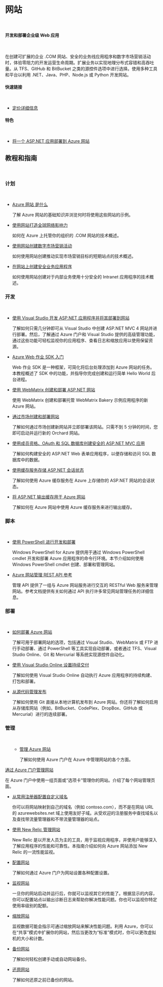 <div style="margin-top: 40px;">
<div class="dev-center">
<div class="wa-content wa-content-10up">
<h1>网站</h1>
<p> </p>
<div class="wa-spacer wa-spacer-6down">
<h4>开发和部署企业级 Web 应用</h4>
<p> </p>
<p>在创建可扩展的企业 .COM 网站、安全的业务线应用程序和数字市场营销活动时，体验零阻力的开发运营生命周期。扩展业务以实现地理分布式容错和高吞吐量。从 TFS、GitHub 和 BitBucket 之类的源控件选项中进行选择。使用多种工具和平台以利用 .NET、Java、PHP、Node.js 或 Python 开发网站。</p>
<h4>快速链接</h4>
<p> </p>
<ul class="wa-linkList">
<!--li><a href="http://azure.microsoft.com/zh-cn/services/web-site/" title="" class="wa-arrowLink-light">服务概述</a></li-->
<!--li><a href="http://www.windowsazure.cn/zh-cn/documentation/articles/web-sites-enterprise-offerings/" title="" class="wa-arrowLink-light">可交付的解决方案</a></li-->
<li><a href="http://www.windowsazure.cn/pricing/details/web-sites/" title="" class="wa-arrowLink-light">定价详细信息</a></li>
</ul>
</div>
<div class="wa-spacer wa-spacer-aside wa-spacer-asideLight wa-spacer-4down">
<h4>特色</h4>
<p> </p>
<ul class="wa-iconList">
<li><a href="http://www.windowsazure.cn/zh-cn/documentation/articles/web-sites-dotnet-get-started/" title="">将一个 ASP.NET 应用部署到 Azure 网站</a></li>
<!--li><a href="http://azure.microsoft.com/zh-cn/documentation/videos/intro-to-windows-azure-with-scott-hanselman/" title="">Scott Hanselman 对 Azure 网站的简介</a></li--> <!--li><a href="http://www.windowsazure.cn/zh-cn/documentation/articles/websites-dotnet-webjobs-sdk/" title="">Azure Web 作业 SDK 是什么？</a></li--></ul>
</div>
</div>
<div class="wa-content wa-content-divided"><!--ul class="wa-tabs wa-tabsBlock" data-tab-panel="tab-panel" data-control="tabs">
<li><a title="" class="wa-tab active" data-id="1" data-slug="net">.NET</a></li>
<li><a href="http://www.windowsazure.cn/zh-cn/manage/services/web-sites/#" title="" class="wa-tab" data-id="2" data-slug="java">Java</a></li>
<li><a href="http://www.windowsazure.cn/zh-cn/manage/services/web-sites/#" title="" class="wa-tab" data-id="3" data-slug="node">Node.js</a></li>
<li><a href="http://www.windowsazure.cn/zh-cn/manage/services/web-sites/#" title="" class="wa-tab" data-id="4" data-slug="php">PHP</a></li>
<li><a href="http://www.windowsazure.cn/zh-cn/manage/services/web-sites/#" title="" class="wa-tab" data-id="5" data-slug="python">Python</a></li>
<li><a href="http://www.windowsazure.cn/zh-cn/manage/services/web-sites/#" title="" class="wa-showLessMore wa-showMore active" data-control="showLessMore">More</a></li>
<li><a href="http://www.windowsazure.cn/zh-cn/manage/services/web-sites/#" title="" class="wa-showLessMore wa-showLess" data-control="showLessMore">Less</a></li>
</ul-->
<h2>教程和指南</h2>
<p> </p>
</div>
<div data-tab-panel-id="tab-panel" class="wa-tabs-container">
<div class="wa-content wa-content-4up wa-content-divided">
<div class="wa-spacer">
<h3>计划</h3>
<p> </p>
</div>
<div class="wa-spacer wa-spacer-3down">
<ul class="wa-linkList">
<li><a href="http://www.windowsazure.cn/zh-cn/manage/services/web-sites/" title="">Azure 网站 是什么</a>
<div data-show-less-more-member="true">
<p>了解 Azure 网站的基础知识并浏览何时将使用这些网站的示例。</p>
</div>
</li>
<li><a href="http://www.windowsazure.cn/zh-cn/documentation/articles/web-sites-global-web-presence-solution-overview/" title="">使用网站打造全球网络影响力</a>
<div data-show-less-more-member="true">
<p>如何在 Azure 上托管你的组织的 .COM 网站的技术概述。</p>
</div>
</li>
<li><a href="http://www.windowsazure.cn/zh-cn/documentation/articles/web-sites-digital-marketing-application-solution-overview/" title="">使用网站创建数字市场营销活动</a>
<div data-show-less-more-member="true">
<p>如何使用网站创建推动实现市场营销目标的短期站点的技术概述。</p>
</div>
</li>
<li><a href="http://www.windowsazure.cn/zh-cn/documentation/articles/web-sites-business-application-solution-overview/" title="">在网站上创建安全业务应用程序</a>
<div data-show-less-more-member="true">
<p>如何使用网站创建对于内部业务使用十分安全的 Intranet 应用程序的技术概述。</p>
</div>
</li>
<!--li><a href="http://www.windowsazure.cn/zh-cn/documentation/articles/choose-web-site-cloud-service-vm/" title="">Azure 网站、云服务和 VM：何时使用何种计算模型？</a>
<div data-show-less-more-member="true">
<p>Azure 提供三种可用于托管 Web 应用程序的计算模型：网站、云服务和虚拟机。本主题概述了三种模型和信息，以帮助你确定适用于你的应用程序的模型。</p>
</div>
</li--> <!--li><a href="http://www.windowsazure.cn/zh-cn/documentation/articles/azure-subscription-service-limits/" title="">Azure 订阅和服务限制、配额和约束条件</a>
<div data-show-less-more-member="true">
<p>查找有关常见 Azure 限制和默认设置的详细信息。</p>
</div>
</li--> <!--li><a href="http://www.windowsazure.cn/zh-cn/documentation/articles/websites-dotnet-webjobs-sdk/" title="">Azure Web 作业 SDK 是什么？</a>
<div data-show-less-more-member="true">
<p>说明 Web 作业 SDK 是什么，查看一些常见场景，并展示你如何在代码中使用它。</p>
</div>
</li--></ul>
</div>
</div>
<div class="wa-content wa-content-4up wa-content-divided">
<div class="wa-spacer">
<h3>开发</h3>
<p> </p>
</div>
<div class="wa-spacer wa-spacer-3down">
<ul class="wa-linkList">
<li><a href="http://www.windowsazure.cn/zh-cn/documentation/articles/web-sites-dotnet-get-started/" title="">使用 Visual Studio 开发 ASP.NET 应用程序并将其部署到网站</a>
<div data-show-less-more-member="true">
<p>了解如何只需几分钟即可从 Visual Studio 中创建 ASP.NET MVC 4 网站并进行部署。然后，了解通过 Azure 门户和 Visual Studio 提供的高级管理功能，通过这些功能可轻松监视你的应用程序、查看日志和缩放应用以使用保留资源。</p>
</div>
</li>
<!--li><a href="http://www.windowsazure.cn/zh-cn/documentation/articles/web-sites-create-web-jobs/" title="">使用 Web 作业运行后台任务</a>
<div data-show-less-more-member="true">
<p>按照以下三种方式之一，在你的网站上使用 Web 作业运行自定义作业（可执行文件或脚本）：按需运行、连续运行或按计划运行。本文介绍了如何通过 Azure 门户管理 Web 作业。</p>
</div>
</li-->
<li><a href="http://www.asp.net/aspnet/overview/developing-apps-with-windows-azure/getting-started-with-windows-azure-webjobs" title="">Azure Web 作业 SDK 入门</a>
<div data-show-less-more-member="true">
<p>Web 作业 SDK 是一种框架，可简化将后台处理添加到 Azure 网站的任务。本教程概述了 SDK 中的功能，并指导你完成创建和运行简单 Hello World 后台进程。</p>
</div>
</li>
<li><a href="http://www.windowsazure.cn/zh-cn/documentation/articles/web-sites-dotnet-using-webmatrix/" title="">使用 WebMatrix 创建和部署 ASP.NET 网站</a>
<div data-show-less-more-member="true">
<p>使用 WebMatrix 创建和部署托管 WebMatrix Bakery 示例应用程序的新 Azure 网站。</p>
</div>
</li>
<li><a href="http://www.windowsazure.cn/zh-cn/documentation/articles/web-sites-dotnet-orchard-cms-gallery/" title="">通过市场创建和部署网站</a>
<div data-show-less-more-member="true">
<p>了解如何通过市场创建新网站并立即部署该网站。只需不到 5 分钟的时间，您即可启动并运行新的 Orchard 网站。</p>
</div>
</li>
<li><a href="http://www.windowsazure.cn/zh-cn/documentation/articles/web-sites-dotnet-deploy-aspnet-mvc-app-membership-oauth-sql-database/" title="">使用成员资格、OAuth 和 SQL 数据库创建安全的 ASP.NET MVC 应用</a>
<div data-show-less-more-member="true">
<p>了解如何构建安全的 ASP.NET Web 表单应用程序，以便存储和访问 SQL 数据库中的数据<!--并使用户能够使用 Facebook、Yahoo 和 Google 凭据进行登录-->。</p>
</div>
</li>
<!--li><a href="http://www.windowsazure.cn/zh-cn/documentation/articles/web-sites-dotnet-deploy-aspnet-webforms-app-membership-oauth-sql-database/" title="">使用成员资格、OAuth 和 SQL 数据库创建安全的 ASP.NET Web 表单应用</a>
<div data-show-less-more-member="true">
<p>了解如何构建安全的 ASP.NET Web 表单应用程序，以便存储和访问 SQL 数据库中的数据, 并使用户能够使用 Facebook、Yahoo 和 Google 凭据进行登录。</p>
</div>
</li--> <!--li><a href="http://www.windowsazure.cn/zh-cn/documentation/articles/store-mongolab-web-sites-dotnet-store-data-mongodb/" title="">通过 MongoDB 在 Azure 上创建 C# ASP.NET 应用程序</a>
<div data-show-less-more-member="true">
<p>MongoDB 是面向常用文档的 NoSQL 解决方案。在本教程中，你将了解如何创建 C#“任务列表”型应用程序，以便在由 MongoLab 托管的 MongoDB 实例中存储数据。</p>
</div>
</li--> <!--li><a href="http://www.windowsazure.cn/zh-cn/documentation/articles/web-sites-dotnet-rest-service-aspnet-api-sql-database/" title="">使用 ASP.NET Web API 和 SQL Database 创建具有良好移动性的 REST 服务</a>
<div data-show-less-more-member="true">
<p>ASP.NET Web API 是一个用于在 .NET Framework 之上构建 Web API 的框架。在本教程中，你将使用 Web API 创建提供存储在 SQL 数据库实例中的数据的 REST 服务。</p>
</div>
</li--> <!--li><a href="http://www.windowsazure.cn/zh-cn/documentation/articles/web-sites-dotnet-deploy-aspnet-mvc-mobile-app/" title="">在 Azure 网站上开发 ASP.NET MVC 移动 Web 应用程序</a>
<div data-show-less-more-member="true">
<p>了解如何使用 ASP.NET MVC 4 Web 应用程序中的移动功能的相关基础知识，然后将你的应用程序部署到 Azure 网站。</p>
</div>
</li-->
<li><a href="http://www.windowsazure.cn/zh-cn/documentation/articles/web-sites-dotnet-session-state-caching/" title="">使用缓存服务存储 ASP.NET 会话状态</a>
<div data-show-less-more-member="true">
<p>了解如何使用 Azure 缓存服务在 Azure 上存储你的 ASP.NET 网站的会话状态。</p>
</div>
</li>
<li><a href="http://www.windowsazure.cn/zh-cn/documentation/articles/web-sites-dotnet-web-forms-output-caching/" title="">将 ASP.NET 输出缓存用于 Azure 网站</a>
<div data-show-less-more-member="true">
<p>了解如何在 Azure 网站中使用 Azure 缓存服务来进行输出缓存。</p>
</div>
</li>
<!--li><a href="http://www.windowsazure.cn/zh-cn/documentation/articles/sendgrid-dotnet-how-to-send-email/" title="">使用 SendGrid 发送电子邮件</a>
<div data-show-less-more-member="true">
<p>SendGrid 提供了可靠的电子邮件传递服务、实时分析和灵活的 API，使用户能够轻松地将服务合并到他们的 Azure 应用程序中。了解如何在 Azure 上使用 SendGrid 以在你的应用中包含电子邮件功能。</p>
</div>
</li--> <!--li><a href="http://www.windowsazure.cn/zh-cn/documentation/articles/cdn-serve-content-from-cdn-in-your-web-application/" title="">在 Web 应用程序中使用 Azure CDN 提供的内容</a>
<div data-show-less-more-member="true">
<p>了解如何使用 Azure CDN 来扩大 Web 应用程序的影响力并改善其性能。</p>
</div>
</li--> <!--li><a href="http://www.windowsazure.cn/zh-cn/documentation/articles/cdn-websites-with-cdn/" title="">将 Azure 网站与 Azure CDN 集成</a>
<div data-show-less-more-member="true">
<p>了解如何通过将网站与 Azure CDN 集成来提高其性能。</p>
</div>
</li--></ul>
</div>
</div>
<div class="wa-content wa-content-4up wa-content-divided">
<div class="wa-spacer">
<h3>脚本</h3>
<p> </p>
</div>
<div class="wa-spacer wa-spacer-3down">
<ul class="wa-linkList">
<li><a href="http://www.windowsazure.cn/zh-cn/documentation/articles/install-configure-powershell/" title="">使用 PowerShell 进行开发和部署</a>
<div data-show-less-more-member="true">
<p>Windows PowerShell for Azure 提供用于通过 Windows PowerShell cmdlet 开发和部署 Azure 应用程序的命令行环境。本节介绍如何使用 Windows PowerShell cmdlet 创建、部署和管理网站。</p>
</div>
</li>
<!--li><a href="http://www.windowsazure.cn/zh-cn/documentation/articles/command-line-tools/#Commands_to_manage_your_web_sites" title="">使用跨平台命令行接口进行开发和部署</a>
<div data-show-less-more-member="true">
<p>跨平台 CLI 是用于部署和管理 Azure 服务的命令行工具。使用命令行工具创建和管理网站。</p>
</div>
</li-->
<li><a href="http://msdn.microsoft.com/zh-cn/library/windowsazure/dn166981.aspx" title="">Azure 网站管理 REST API 参考</a>
<div data-show-less-more-member="true">
<p>管理 API 提供了一组与 Azure 网站服务进行交互的 RESTful Web 服务来管理网站。参考文档提供有关如何通过 API 执行许多常见网站管理任务的详细信息。</p>
</div>
</li>
</ul>
</div>
</div>
<div class="wa-content wa-content-4up wa-content-divided">
<div class="wa-spacer">
<h3>部署</h3>
<p> </p>
</div>
<div class="wa-spacer wa-spacer-3down">
<ul class="wa-linkList">
<li><a href="http://www.windowsazure.cn/zh-cn/manage/services/web-sites/how-to-create-websites/" title="">如何部署 Azure 网站</a>
<div data-show-less-more-member="true">
<p>了解可用于部署网站的选项，包括通过 Visual Studio、WebMatrix 或 FTP 进行手动部署、通过 PowerShell 等工具实现自动部署，或者通过 TFS、Visual Studio Online、Git 和 Mercurial 等系统实现源控件自动化。</p>
</div>
</li>
<!--li><a href="http://www.windowsazure.cn/zh-cn/documentation/articles/web-sites-staged-publishing/" title="">网站上的过渡发布</a>
<div data-show-less-more-member="true">
<p>过渡发布可在每个默认生产网站上形成一个过渡网站槽，便于你以无中断的方式交换这些网站槽。了解如何以标准模式在网站上使用过渡发布。</p>
</div>
</li-->
<li><a href="http://www.windowsazure.cn/zh-cn/documentation/articles/cloud-services-continuous-delivery-use-vso/" title="">使用 Visual Studio Online 设置持续交付</a>
<div data-show-less-more-member="true">
<p>了解如何使用 Visual Studio Online 自动执行 Azure 应用程序的持续构建、打包和部署。</p>
</div>
</li>
<li><a href="http://www.windowsazure.cn/zh-cn/documentation/articles/web-sites-publish-source-control/" title="">从源代码管理发布</a>
<div data-show-less-more-member="true">
<p>了解如何使用 Git 直接从本地计算机发布到 Azure 网站。你还将了解如何启用从存储库网站（例如，BitBucket、CodePlex、DropBox、GitHub 或 Mercurial）进行的连续部署。</p>
</div>
</li>
<!--li><a href="http://www.windowsazure.cn/zh-cn/documentation/articles/websites-dotnet-deploy-webjobs/" title="">如何将 Azure Web 作业部署到 Azure 网站</a>
<div data-show-less-more-member="true">
<p>说明如何使用 Visual Studio 来将控制台应用程序项目作为 Azure Web 作业部署到 Azure 网站。</p>
</div>
</li--> <!--li><a href="http://www.windowsazure.cn/zh-cn/documentation/articles/web-sites-migration-from-iis-server/" title="">使用 Migration Assistant 将你的 IIS 网站迁移到 Azure 网站</a>
<div data-show-less-more-member="true">
<p>了解如何将在 IIS 6 或更高版本上运行的现有网站迁移到 Azure 网站。</p>
</div>
</li--></ul>
</div>
</div>
<div class="wa-content wa-content-4up wa-content-divided">
<div class="wa-spacer">
<h3>管理</h3>
<p> </p>
</div>
<div class="wa-spacer wa-spacer-3down">
<ul class="wa-linkList">
<ul class="wa-linkList">
<li><a href="http://www.windowsazure.cn/zh-cn/manage/services/web-sites/how-to-manage-websites/" title="">管理 Azure 网站</a>
<div data-show-less-more-member="true">
<p>了解如何使用 Azure 门户在 Azure 中管理网站的各个方面。</p>
</div>
</li>
</ul>
</ul>
<a href="http://www.windowsazure.cn/zh-cn/manage/services/web-sites/how-to-manage-websites/" title="">通过 Azure 门户管理网站</a>
<div data-show-less-more-member="true">
<p>在 Azure 门户中使用一组页面或“选项卡”管理你的网站。介绍了每个网站管理页面。</p>
</div>
<ul class="wa-linkList"><!--li><a href="http://www.windowsazure.cn/zh-cn/documentation/articles/web-sites-integrate-with-vnet/" title="">将 Azure 网站与 Azure 虚拟网络集成</a>
<div data-show-less-more-member="true">
<p>描述虚拟网络集成预览功能，并显示如何通过 Azure 网站设置该功能。</p>
</div>
</li-->
<li><a href="http://www.windowsazure.cn/zh-cn/documentation/articles/web-sites-custom-domain-name/" title="">从常用注册器配置自定义域名</a>
<div data-show-less-more-member="true">
<p>你可以将网站映射到自己的域名（例如 contoso.com），而不是在网站 URL 的 azurewebsites.net 域上使用友好子域。从受欢迎的注册服务中查找域名以及查找带流量管理器和不带流量管理器的站点。</p>
</div>
</li>
<!--li><a href="http://www.windowsazure.cn/zh-cn/documentation/articles/web-sites-configure-ssl-certificate/" title="">配置 SSL 证书</a>
<div data-show-less-more-member="true">
<p>安全套接字层 (SSL) 加密是用于保护通过 Internet 发送的数据的最常见方法。了解如何为网站指定 HTTPS 终结点以及如何上载 SSL 证书来保护你的应用程序。</p>
</div>
</li--> <!--li><a href="http://www.windowsazure.cn/zh-cn/documentation/articles/web-sites-dotnet-troubleshoot-visual-studio/" title="">在 Visual Studio 中对网站进行故障排除</a>
<div data-show-less-more-member="true">
<p>了解如何使用 Visual Studio 工具，通过查看应用程序和 Web 服务器日志来调试网站中托管的应用程序。</p>
</div>
</li-->
<li><a href="http://www.windowsazure.cn/zh-cn/documentation/articles/store-new-relic-web-sites-dotnet-application-performance-management/" title="">使用 New Relic 管理网站</a>
<div data-show-less-more-member="true">
<p>New Relic 是以开发人员为主的工具，用于监视应用程序，并使用户能够深入了解应用程序的性能和可靠性。本指南介绍如何向 Azure 网站添加 New Relic 的一流性能监视。</p>
</div>
</li>
<li><a href="http://www.windowsazure.cn/zh-cn/documentation/articles/web-sites-configure/" title="">配置网站</a>
<div data-show-less-more-member="true">
<p>了解如何通过 Azure 门户为网站设置各种配置设置。</p>
</div>
</li>
<li><a href="http://www.windowsazure.cn/zh-cn/documentation/articles/web-sites-monitor/" title="">监视网站</a>
<div data-show-less-more-member="true">
<p>一旦你的网站启动并运行后，你就可以监视其它的性能了。根据显示的内容，你可以配置站点以输出诊断日志来帮助你解决性能问题。你也可以监视你特定使用率级别的配额。</p>
</div>
</li>
<li><a href="http://www.windowsazure.cn/zh-cn/manage/services/web-sites/how-to-scale-websites/" title="">缩放网站</a>
<div data-show-less-more-member="true">
<p>监视数据可能会指示可通过缩放网站来解决性能问题。利用 Azure，你可以在“共享”模式中扩展你的网站，然后当更改为“标准”模式时，你可以更改虚拟机的大小和计数。</p>
</div>
</li>
<li><a href="http://www.windowsazure.cn/zh-cn/documentation/articles/web-sites-backup/" title="">备份网站</a>
<div data-show-less-more-member="true">
<p>了解如何轻松创建手动或自动网站备份。</p>
</div>
</li>
<li><a href="http://www.windowsazure.cn/zh-cn/documentation/articles/web-sites-restore/" title="">还原网站</a>
<div data-show-less-more-member="true">
<p>了解如何还原之前已备份的网站。</p>
</div>
</li>
<!--li><a href="http://www.windowsazure.cn/zh-cn/documentation/articles/web-sites-enable-diagnostic-log/" title="">启用诊断日志记录</a>
<div data-show-less-more-member="true">
<p>Azure 提供内置诊断功能以帮助调试 Azure 网站中托管的应用程序。本文介绍如何启用诊断日志记录功能并将检测功能添加到应用程序中，以及如何访问由 Azure 记录的信息。</p>
</div>
</li--> <!--li><a href="http://www.windowsazure.cn/zh-cn/documentation/articles/web-sites-security/" title="">在 Azure 网站中保护 Web 应用程序安全</a>
<div data-show-less-more-member="true">
<p>开发 Web 应用程序时会遇到的挑战之一是为客户提供安全有保障的服务。在本文中，你将了解 Azure 网站中可用于保护 Web 应用的功能。</p>
</div>
</li--></ul>
</div>
</div>
</div>
</div>
</div>